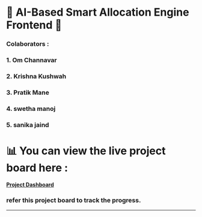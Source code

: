 # 🌟 AI-Based Smart Allocation Engine Frontend 🌟
### Colaborators :
### 1. Om Channavar 
### 2. Krishna Kushwah
### 3. Pratik Mane
### 4. swetha manoj
### 5. sanika jaind


# 📊 You can view the live project board here :

**[Project Dashboard](https://github.com/users/manmathk31/projects/2)**

### refer this project board to track the progress.

---

